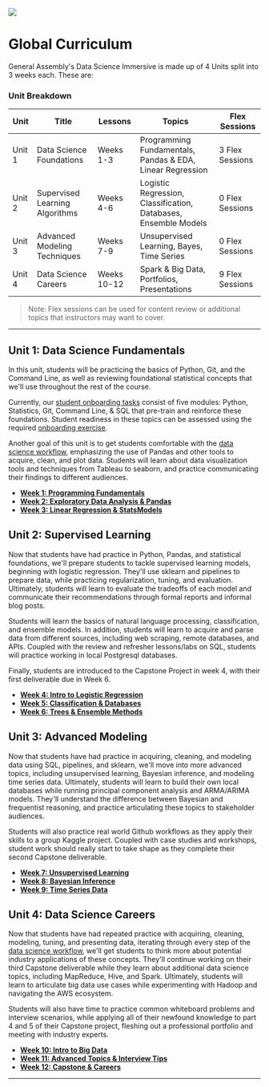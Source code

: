 ![](https://ga-dash.s3.amazonaws.com/production/assets/logo-9f88ae6c9c3871690e33280fcf557f33.png)

# Global Curriculum
General Assembly's Data Science Immersive is made up of 4 Units split into 3 weeks each. These are:

### Unit Breakdown

| Unit   | Title  | Lessons  | Topics | Flex Sessions |
| ---    | ---    |  ---    | ---     | ---           |
| Unit 1 | Data Science Foundations       | Weeks 1-3  | Programming Fundamentals, Pandas & EDA, Linear Regression        | 3 Flex Sessions |
| Unit 2 | Supervised Learning Algorithms |  Weeks 4-6 | Logistic Regression, Classification, Databases, Ensemble Models  |  0 Flex Sessions |
| Unit 3 | Advanced Modeling Techniques  |  Weeks 7-9  | Unsupervised Learning, Bayes, Time Series                         | 0 Flex Sessions  |
| Unit 4 | Data Science Careers          |  Weeks 10-12 | Spark & Big Data, Portfolios, Presentations                      |  9 Flex Sessions   |
> Note: Flex sessions can be used for content review or additional topics that instructors may want to cover.

---

## Unit 1: Data Science Fundamentals

In this unit, students will be practicing the basics of Python, Git, and the Command Line, as well as reviewing foundational statistical concepts that we'll use throughout the rest of the course.

Currently, our [student onboarding tasks](../02-student-onboarding/readme.md) consist of five modules: Python, Statistics, Git, Command Line, & SQL that pre-train  and reinforce these foundations. Student readiness in these topics can be assessed using the required [onboarding exercise](https://mobilega.typeform.com/to/SOC7S7).

Another goal of this unit is to get students comfortable with the [data science workflow](../../resources/syllabus/DSI-workflow-v1.pdf), emphasizing the use of Pandas and other tools to acquire, clean, and plot data. Students will learn about data visualization tools and techniques from Tableau to seaborn, and practice communicating their findings to different audiences.

- [**Week 1: Programming Fundamentals**](./week-01)
- [**Week 2: Exploratory Data Analysis & Pandas**](./week-02)
- [**Week 3: Linear Regression & StatsModels**](./week-03)


## Unit 2: Supervised Learning

Now that students have had practice in Python, Pandas, and statistical foundations, we'll prepare students to tackle supervised learning models, beginning with logistic regression. They'll use sklearn and pipelines to prepare data, while practicing regularization, tuning, and evaluation. Ultimately, students will learn to evaluate the tradeoffs of each model and communicate their recommendations through formal reports and informal blog posts.

Students will learn the basics of natural language processing, classification, and ensemble models. In addition, students will learn to acquire and parse data from different sources, including web scraping, remote databases, and APIs. Coupled with the review and refresher lessons/labs on SQL, students will practice working in local Postgresql databases.

Finally, students are introduced to the Capstone Project in week 4, with their first deliverable due in Week 6.

- [**Week 4: Intro to Logistic Regression**](./week-04)
- [**Week 5: Classification & Databases**](./week-05)
- [**Week 6: Trees & Ensemble Methods**](./week-06)

## Unit 3: Advanced Modeling
Now that students have had practice in acquiring, cleaning, and modeling data using SQL, pipelines, and sklearn, we'll move into more advanced topics, including unsupervised learning, Bayesian inference, and modeling time series data. Ultimately, students will learn to build their own local databases while running principal component analysis and ARMA/ARIMA models. They'll understand the difference between Bayesian and frequentist reasoning, and practice articulating these topics to stakeholder audiences.

Students will also practice real world Github workflows as they apply their skills to a group Kaggle project. Coupled with case studies and workshops, student work should really start to take shape as they complete their second Capstone deliverable.

- [**Week 7: Unsupervised Learning**](./week-07)
- [**Week 8: Bayesian Inference**](./week-08)
- [**Week 9: Time Series Data**](./week-09)

## Unit 4: Data Science Careers

Now that students have had repeated practice with acquiring, cleaning, modeling, tuning, and presenting data, iterating through every step of the [data science workflow](../../resources/syllabus/DSI-workflow-v1.pdf), we'll get students to think more about potential industry applications of these concepts. They'll continue working on their third Capstone deliverable while they learn about additional data science topics, including MapReduce, Hive, and Spark. Ultimately, students will learn to articulate big data use cases while experimenting with Hadoop and navigating the AWS ecosystem.

Students will also have time to practice common whiteboard problems and interview scenarios, while applying all of their newfound knowledge to part 4 and 5 of their Capstone project, fleshing out a professional portfolio and meeting with industry experts.

- [**Week 10: Intro to Big Data**](./week-10)
- [**Week 11: Advanced Topics & Interview Tips**](./week-11)
- [**Week 12: Capstone & Careers**](./week-12)

---
